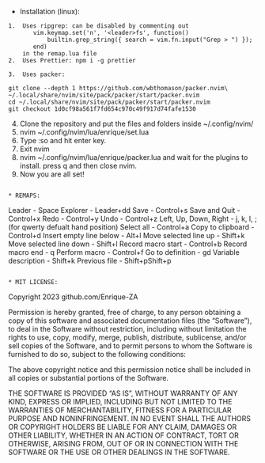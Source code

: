 * Installation (linux):
```
1.  Uses ripgrep: can be disabled by commenting out
       vim.keymap.set('n', '<leader>fs', function()
           builtin.grep_string({ search = vim.fn.input("Grep > ") });
       end)
    in the remap.lua file
2.  Uses Prettier: npm i -g prettier
```
```
3.  Uses packer:
```
```
git clone --depth 1 https://github.com/wbthomason/packer.nvim\
~/.local/share/nvim/site/pack/packer/start/packer.nvim
cd ~/.local/share/nvim/site/pack/packer/start/packer.nvim
git checkout 1d0cf98a561f7fd654c970c49f917d74fafe1530
```
4.  Clone the repository and put the files and folders inside ~/.config/nvim/
5.  nvim ~/.config/nvim/lua/enrique/set.lua 
6.  Type :so and hit enter key.
7.  Exit nvim
8.  nvim ~/.config/nvim/lua/enrique/packer.lua and wait for the plugins to install.
    press q and then close nvim.
9.  Now you are all set!
```

* REMAPS:
```
Leader - Space
Explorer - Leader+dd
Save - Control+s
Save and Quit - Control+x
Redo - Control+y
Undo - Control+z
Left, Up, Down, Right - j, k, l, ; (for qwerty defualt hand position)
Select all - Control+a
Copy to clipboard - Control+d
Insert empty line below - Alt+l
Move selected line up - Shift+k
Move selected line down - Shift+l
Record macro start - Control+b
Record macro end - q
Perform macro - Control+f
Go to definition - gd
Variable description - Shift+k
Previous file - Shift+pShift+p 
```

* MIT LICENSE:

```
Copyright 2023 github.com/Enrique-ZA

Permission is hereby granted, free of charge, to any person obtaining a copy of this software and 
associated documentation files (the “Software”), to deal in the Software without restriction, 
including without limitation the rights to use, copy, modify, merge, publish, distribute, sublicense, 
and/or sell copies of the Software, and to permit persons to whom the Software is furnished to do 
so, subject to the following conditions:

The above copyright notice and this permission notice shall be included in all copies or substantial 
portions of the Software.

THE SOFTWARE IS PROVIDED “AS IS”, WITHOUT WARRANTY OF ANY KIND, EXPRESS 
OR IMPLIED, INCLUDING BUT NOT LIMITED TO THE WARRANTIES OF MERCHANTABILITY, FITNESS 
FOR A PARTICULAR PURPOSE AND NONINFRINGEMENT. IN NO EVENT SHALL THE AUTHORS 
OR COPYRIGHT HOLDERS BE LIABLE FOR ANY CLAIM, DAMAGES OR OTHER LIABILITY, 
WHETHER IN AN ACTION OF CONTRACT, TORT OR OTHERWISE, ARISING FROM, OUT OF OR IN 
CONNECTION WITH THE SOFTWARE OR THE USE OR OTHER DEALINGS IN THE SOFTWARE.
```
